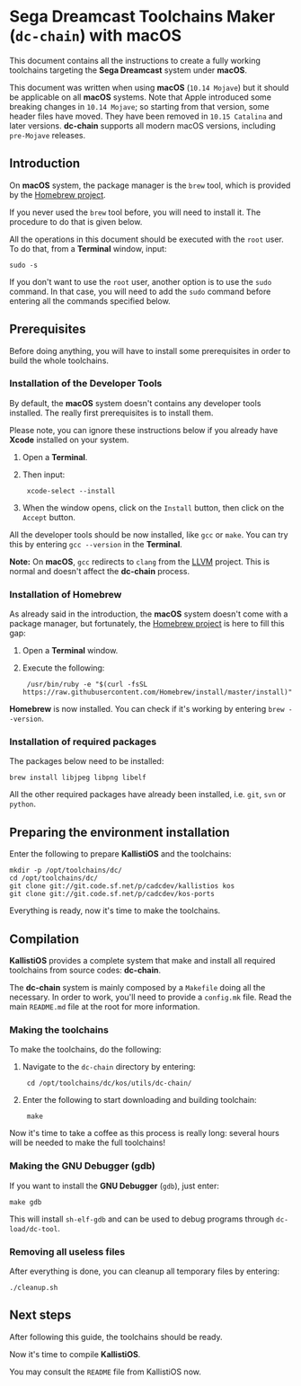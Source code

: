 # Sega Dreamcast Toolchains Maker (`dc-chain`) with macOS #

This document contains all the instructions to create a fully working
toolchains targeting the **Sega Dreamcast** system under **macOS**.

This document was written when using **macOS** (`10.14 Mojave`) but it should be
applicable on all **macOS** systems. Note that Apple introduced some breaking
changes in `10.14 Mojave`; so starting from that version, some header files have
moved. They have been removed in `10.15 Catalina` and later versions.
**dc-chain** supports all modern macOS versions, including `pre-Mojave`
releases.

## Introduction ##

On **macOS** system, the package manager is the `brew` tool, which is provided
by the [Homebrew project](https://brew.sh).
 
If you never used the `brew` tool before, you will need to install it. The
procedure to do that is given below.

All the operations in this document should be executed with the `root` user. To
do that, from a **Terminal** window, input:

	sudo -s

If you don't want to use the `root` user, another option is to use the `sudo`
command. In that case, you will need to add the `sudo` command before entering
all the commands specified below.

## Prerequisites ##

Before doing anything, you will have to install some prerequisites in order to
build the whole toolchains.

### Installation of the Developer Tools ###

By default, the **macOS** system doesn't contains any developer tools installed.
The really first prerequisites is to install them.

Please note, you can ignore these instructions below if you already have
**Xcode** installed on your system.

1. Open a **Terminal**.

2. Then input:

		xcode-select --install

3. When the window opens, click on the `Install` button, then click on the
   `Accept` button.

All the developer tools should be now installed, like `gcc` or `make`. You can
try this by entering `gcc --version` in the **Terminal**.

**Note:** On **macOS**, `gcc` redirects to `clang` from the [LLVM](https://llvm.org/)
project. This is normal and doesn't affect the **dc-chain** process.

### Installation of Homebrew ###

As already said in the introduction, the **macOS** system doesn't come with a
package manager, but fortunately, the [Homebrew project](https://brew.sh) is
here to fill this gap:

1. Open a **Terminal** window.

2. Execute the following:

		/usr/bin/ruby -e "$(curl -fsSL https://raw.githubusercontent.com/Homebrew/install/master/install)"

**Homebrew** is now installed. You can check if it's working by entering
`brew --version`.

### Installation of required packages ###

The packages below need to be installed:

	brew install libjpeg libpng libelf

All the other required packages have already been installed, i.e. `git`, `svn`
or `python`.

## Preparing the environment installation ##

Enter the following to prepare **KallistiOS** and the toolchains:

	mkdir -p /opt/toolchains/dc/
	cd /opt/toolchains/dc/
	git clone git://git.code.sf.net/p/cadcdev/kallistios kos
	git clone git://git.code.sf.net/p/cadcdev/kos-ports

Everything is ready, now it's time to make the toolchains.

## Compilation ##

**KallistiOS** provides a complete system that make and install all required
toolchains from source codes: **dc-chain**.

The **dc-chain** system is mainly composed by a `Makefile` doing all the
necessary. In order to work, you'll need to provide a `config.mk` file. Read
the main `README.md` file at the root for more information.

### Making the toolchains ###

To make the toolchains, do the following:

1. Navigate to the `dc-chain` directory by entering:

		cd /opt/toolchains/dc/kos/utils/dc-chain/
	
2. Enter the following to start downloading and building toolchain:

		make

Now it's time to take a coffee as this process is really long: several hours
will be needed to make the full toolchains!

### Making the GNU Debugger (gdb) ###

If you want to install the **GNU Debugger** (`gdb`), just enter:

	make gdb

This will install `sh-elf-gdb` and can be used to debug programs through
`dc-load/dc-tool`.

### Removing all useless files ###

After everything is done, you can cleanup all temporary files by entering:

	./cleanup.sh

## Next steps ##

After following this guide, the toolchains should be ready.

Now it's time to compile **KallistiOS**.

You may consult the `README` file from KallistiOS now.
